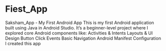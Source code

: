 # Fiest_App
Saksham_App - My First Android App This is my first Android application built using Java in Android Studio. It’s a beginner-level project where I explored core Android components like:  Activities &amp; Intents  Layouts &amp; UI Design  Button Click Events  Basic Navigation  Android Manifest Configuration  I created this app
